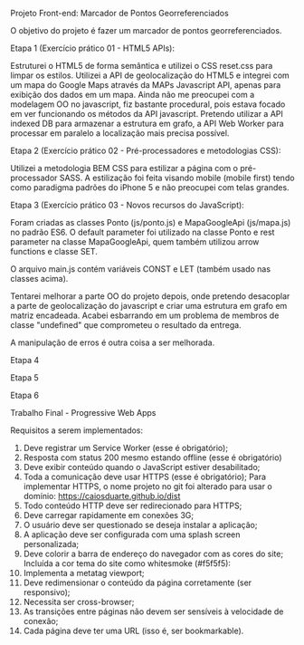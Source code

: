 Projeto Front-end: Marcador de Pontos Georreferenciados

O objetivo do projeto é fazer um marcador de pontos georreferenciados. 

Etapa 1 (Exercício prático 01 - HTML5 APIs):

Estruturei o HTML5 de forma semântica e utilizei o CSS reset.css para limpar os estilos. 
Utilizei a API de geolocalização do HTML5 e integrei com um mapa do Google Maps através da MAPs Javascript API, apenas para exibição dos dados em um mapa. 
Ainda não me preocupei com a modelagem OO no javascript, fiz bastante procedural, pois estava focado em ver funcionando os métodos da API javascript. 
Pretendo utilizar a API indexed DB para armazenar a estrutura em grafo, a API Web Worker para processar em paralelo a localização mais precisa possível.

Etapa 2 (Exercício prático 02 - Pré-processadores e metodologias CSS):

Utilizei a metodologia BEM CSS para estilizar a página com o pré-processador SASS. 
A estilização foi feita visando mobile (mobile first) tendo como paradigma padrões do iPhone 5 e não preocupei com telas grandes. 

Etapa 3 (Exercício prático 03 - Novos recursos do JavaScript):

Foram criadas as classes Ponto (js/ponto.js) e MapaGoogleApi (js/mapa.js) no padrão ES6. O default parameter foi utilizado na classe Ponto e rest parameter na classe MapaGoogleApi, quem também utilizou arrow functions e classe SET. 

O arquivo main.js contém variáveis CONST e LET (também usado nas classes acima). 

Tentarei melhorar a parte OO do projeto depois, onde pretendo desacoplar a parte de geolocalização do javascript e criar uma estrutura em grafo em matriz encadeada. Acabei esbarrando em um problema de membros de classe "undefined" que comprometeu o resultado da entrega. 

A manipulação de erros é outra coisa a ser melhorada.  

Etapa 4

Etapa 5

Etapa 6

Trabalho Final - Progressive Web Apps

Requisitos a serem implementados:

1. Deve registrar um Service Worker (esse é obrigatório);
2. Resposta com status 200 mesmo estando offline (esse é obrigatório)
3. Deve exibir conteúdo quando o JavaScript estiver desabilitado;
4. Toda a comunicação deve usar HTTPS (esse é obrigatório);
    Para implementar HTTPS, o nome projeto no git foi alterado para usar o domínio: https://caiosduarte.github.io/dist
5. Todo conteúdo HTTP deve ser redirecionado para HTTPS;
6. Deve carregar rapidamente em conexões 3G;
7. O usuário deve ser questionado se deseja instalar a aplicação;
8. A aplicação deve ser configurada com uma splash screen personalizada;
9. Deve colorir a barra de endereço do navegador com as cores do site;
    Incluída a cor tema do site como whitesmoke (#f5f5f5): 
    <meta name="theme-color" content="#f5f5f5">
10. Implementa a metatag viewport;
    <meta name="viewport" content="width=device-width, initial-scale=1">
11. Deve redimensionar o conteúdo da página corretamente (ser responsivo);
12. Necessita ser cross-browser;
13. As transições entre páginas não devem ser sensíveis à velocidade de conexão;
14. Cada página deve ter uma URL (isso é, ser bookmarkable).








